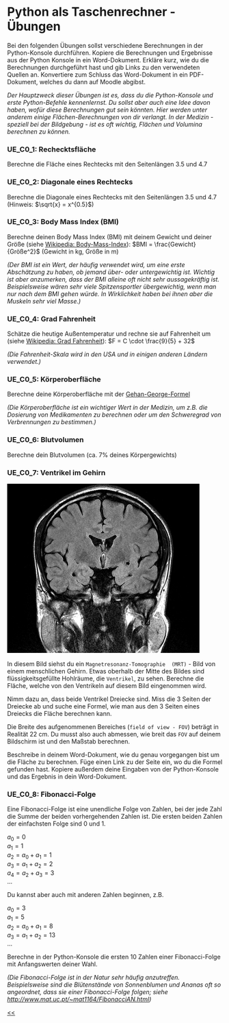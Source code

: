 # Python als Taschenrechner - Übungen

Bei den folgenden Übungen sollst 
verschiedene Berechnungen in der Python-Konsole durchführen.
Kopiere die Berechnungen und Ergebnisse aus der Python Konsole 
in ein Word-Dokument. Erkläre kurz, wie du die Berechnungen durchgeführt hast 
und gib Links zu den verwendeten Quellen an.
Konvertiere zum Schluss das Word-Dokument in ein PDF-Dokument, 
welches du dann auf Moodle abgibst.

*Der Hauptzweck dieser Übungen ist es, dass du die Python-Konsole
und erste Python-Befehle kennenlernst. Du sollst aber auch eine
Idee davon haben, wofür diese Berechnungen gut sein könnten.
Hier werden unter anderem einige Flächen-Berechnungen von dir verlangt.
In der Medizin - speziell bei der Bildgebung - ist es oft wichtig,
Flächen und Volumina berechnen zu können.*

### UE_C0_1: Rechecktsfläche
Berechne die Fläche eines Rechtecks mit den Seitenlängen 3.5 und 4.7

### UE_C0_2: Diagonale eines Rechtecks
Berechne die Diagonale eines Rechtecks mit den Seitenlängen 3.5 und 4.7 (Hinweis: $\sqrt{x} = x^{0.5}$)

### UE_C0_3: Body Mass Index (BMI)
Berechne deinen Body Mass Index (BMI) mit deinem Gewicht und deiner Größe 
(siehe [Wikipedia: Body-Mass-Index](https://de.wikipedia.org/wiki/Body-Mass-Index)): 
$BMI = \frac{Gewicht}{Größe^2}$ (Gewicht in kg, Größe in m)

*(Der BMI ist ein Wert, der häufig verwendet wird, um eine erste
Abschätzung zu haben, ob jemand über- oder untergewichtig ist.
Wichtig ist aber anzumerken, dass der BMI alleine oft nicht sehr
aussagekräftig ist. Beispielsweise wären sehr viele Spitzensportler
übergewichtig, wenn man nur nach dem BMI gehen würde.
In Wirklichkeit haben bei ihnen aber die Muskeln sehr viel Masse.)*

### UE_C0_4: Grad Fahrenheit 
Schätze die heutige Außentemperatur und rechne sie auf Fahrenheit um 
(siehe [Wikipedia: Grad Fahrenheit](https://de.wikipedia.org/wiki/Grad_Fahrenheit)):
$F = C \cdot \frac{9}{5} + 32$

*(Die Fahrenheit-Skala wird in den USA und in einigen anderen Ländern verwendet.)*

### UE_C0_5: Körperoberfläche
Berechne deine Körperoberfläche mit der 
[Gehan-George-Formel](https://de.wikipedia.org/wiki/K%C3%B6rperoberfl%C3%A4che)

*(Die Körperoberfläche ist ein wichtiger Wert in der Medizin,
um z.B. die Dosierung von Medikamenten zu berechnen
oder um den Schweregrad von Verbrennungen zu bestimmen.)*

### UE_C0_6: Blutvolumen
Berechne dein Blutvolumen (ca. 7% deines Körpergewichts)

### UE_C0_7: Ventrikel im Gehirn

![MRI_brain.png](../img/C0/MRI_brain.png)

In diesem Bild siehst du ein `Magnetresonanz-Tomographie 
(MRT)` - Bild von einem menschlichen Gehirn.
Etwas oberhalb der Mitte des Bildes sind flüssigkeitsgefüllte Hohlräume, 
die `Ventrikel`, zu sehen.
Berechne die Fläche, welche von den Ventrikeln auf diesem Bild eingenommen wird.

Nimm dazu an, dass beide Ventrikel Dreiecke sind. Miss die 3 Seiten der Dreiecke ab
und suche eine Formel, wie man aus den 3 Seiten eines Dreiecks die Fläche berechnen kann.

Die Breite des aufgenommenen Bereiches (`field of view - FOV`) 
beträgt in Realität 22 cm. 
Du musst also auch abmessen, wie breit das `FOV` auf deinem 
Bildschirm ist und den Maßstab berechnen.

Beschreibe in deinem Word-Dokument, wie du genau vorgegangen bist 
um die Fläche zu berechnen. Füge einen Link zu der Seite ein, wo du die Formel gefunden hast.
Kopiere außerdem deine Eingaben von der Python-Konsole und das Ergebnis in dein Word-Dokument.

### UE_C0_8: Fibonacci-Folge

Eine Fibonacci-Folge ist eine unendliche Folge von Zahlen,
bei der jede Zahl die Summe der beiden vorhergehenden Zahlen ist.
Die ersten beiden Zahlen der einfachsten Folge sind 0 und 1.

$a_0 = 0$<br/>
$a_1 = 1$<br/>
$a_2 = a_0 + a_1 = 1$<br/>
$a_3 = a_1 + a_2 = 2$<br/>
$a_4 = a_2 + a_3 = 3$<br/>
...

Du kannst aber auch mit anderen Zahlen beginnen, z.B. 

$a_0 = 3$<br/>
$a_1 = 5$<br/>
$a_2 = a_0 + a_1 = 8$<br/>
$a_3 = a_1 + a_2 = 13$<br/>
...


Berechne in der Python-Konsole die ersten 10 
Zahlen einer Fibonacci-Folge mit Anfangswerten deiner Wahl.

*(Die Fibonacci-Folge ist in der Natur sehr häufig anzutreffen.
Beispielsweise sind die Blütenstände von Sonnenblumen und Ananas
oft so angeordnet, dass sie einer Fibonacci-Folge folgen;
siehe http://www.mat.uc.pt/~mat1164/FibonacciAN.html)*




[<<](../markdown/C0_PythonAlsTaschenrechner.md)